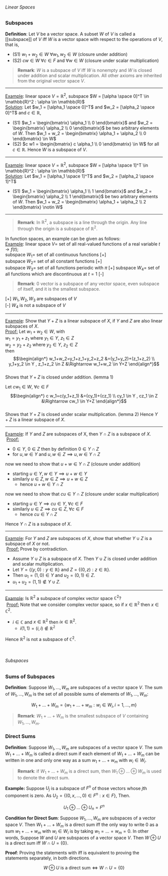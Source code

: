###### Linear Spaces ######
### Subspaces ###

**Definition**: Let $V$ be a vector space. A subset $W$ of $V$ is called a [[subspace]] of $V$ iff $W$ is a vector space with respect to the operations of $V$, that is,

- (S1) $w_1 + w_2 \in W$   $\forall w_1, w_2 \in W$ (closure under addition)
- (S2) $c w \in W$   $\forall c \in F$ and $\forall w \in W$ (closure under scalar multiplication)

> **Remark**: $W$ is a subspace of $V$ iff $W$ is nonempty and $W$ is closed under addition and scalar multiplication. All other axioms are inherited from the original vector space $V$.

------------------------------------------------------------------------------
<ins>Example</ins>: linear space $V = \mathbb{R}^2$, subspace $W = [\alpha \space 0]^T \in \mathbb{R}^2 : \alpha \in \mathbb{R}$  
<ins>Solution</ins>: Let  $w_1 = [\alpha_1 \space 0]^T$ and $w_2 = [\alpha_2 \space 0]^T$ and $c \in \mathbb{R}$, 
- (S1) $w_1 = \begin{bmatrix} \alpha_1 \\ 0 \end{bmatrix}$ and $w_2 = \begin{bmatrix} \alpha_2 \\ 0 \end{bmatrix}$ be two arbitrary elements of $W$. Then $w_1 + w_2 = \begin{bmatrix} \alpha_1 + \alpha_2 \\ 0 \end{bmatrix} \in W$
- (S2) $c w1 = \begin{bmatrix} c \alpha_1 \\ 0 \end{bmatrix} \in W$ for all $c \in \mathbb{R}$.
Hence $W$ is a subspace of $V$.

------------------------------------------------------------------------------
<ins>Example</ins>: linear space $V = \mathbb{R}^2$, subspace $W = [\alpha \space 1]^T \in \mathbb{R}^2 : \alpha \in \mathbb{R}$  
<ins>Solution</ins>: Let  $w_1 = [\alpha_1 \space 1]^T$ and $w_2 = [\alpha_2 \space 1]^T$
- (S1) $w_1 = \begin{bmatrix} \alpha_1 \\ 1 \end{bmatrix}$ and $w_2 = \begin{bmatrix} \alpha_2 \\ 1 \end{bmatrix}$ be two arbitrary elements of $W$. Then $w_1 + w_2 = \begin{bmatrix} \alpha_1 + \alpha_2 \\ 2 \end{bmatrix} \notin W$

------------------------------------------------------------------------------
> **Remark**: In $\mathbb{R}^2$, a subspace is a line through the origin. Any line through the origin is a subspace of $\mathbb{R}^2$.


In function spaces, an example can be given as follows:  
<ins>Example</ins>: linear space $V =$ set of all real-valued functions of a real variable $t\rightarrow f(t)$;  
subspace $W_1 =$ set of all continuous functions [+]  
subspace $W_2 =$ set of all constant functions  [+]  
subspace $W_3 =$ set of all functions periodic with $\pi$ [+]
subspace $W_4 =$ set of all functions which are discontinuous at $t=1$ [-]  

> **Remark**: 0 vector is a subspace of any vector space, even subspace of itself, and it is the smallest subspace.

[+] $W_1, W_2, W_3$ are subspaces of $V$  
[-]  $W_4$ is not a subspace of $V$  

------------------------------------------------------------------------------
<ins>Example</ins>:  Show that $Y+Z$ is a linear subspace of $X$, if $Y$ and $Z$ are also linear subspaces of $X$.  
<ins>Proof:</ins> Let $w_1+w_2 \in W$, with  
$w_1=y_1+z_1$ where $y_1 \in Y, \ z_1 \in Z$  
$w_2=y_2+z_2$ where $y_2 \in Y, \ z_2 \in Z$  
then  
$$\begin{align*}
w_1+w_2=y_1+z_1+y_2+z_2 &=(y_1+y_2)+(z_1+z_2) \\
y_1+y_2 \in Y , z_1+z_2 \in Z &\Rightarrow w_1+w_2 \in Y+Z
\end{align*}$$  
Shows that $Y+Z$ is closed under addition. (lemma 1)  

Let $c w_1 \in W$, $\forall c \in F$
$$\begin{align*}
c w_1=c(y_1+z_1) &=(cy_1)+(cz_1) \\
cy_1 \in Y , cz_1 \in Z &\Rightarrow cw_1 \in Y+Z
\end{align*}$$  
Shows that $Y+Z$ is closed under scalar multiplication. (lemma 2)
Hence $Y+Z$ is a linear subspace of $X$.  

------------------------------------------------------------------------------
<ins>Example</ins>:  If $Y$ and $Z$ are subspaces of X, then $Y \cap Z$ is a subspace of $X$.  
$~$<ins>Proof:</ins>
- $0 \in Y$, $0 \in Z$ then by definition $0 \in Y \cap Z$  
- for $u,w \in Y$ and  $u,w \in Z \implies u,w \in Y \cap Z$  

now we need to show that $u+w \in Y \cap Z$ (closure under addition)
- starting  $u \in Y, w \in Y \implies u+w \in Y$
- similarly $u \in Z, w \in Z \implies u+w \in Z$
    - hence $u+w \in Y \cap Z$

now we need to show that $cu \in Y \cap Z$ (closure under scalar multiplication)
- starting  $u \in Y \implies cu \in Y$, $\forall c \in F$
- similarly $u \in Z \implies cu \in Z$, $\forall c \in F$
    - hence $cu \in Y \cap Z$

Hence $Y \cap Z$ is a subspace of $X$.

------------------------------------------------------------------------------
<ins>Example</ins>: For $Y$ and $Z$ are subspaces of $X$, show that whether $Y \cup Z$ is a subspace of $X$ or not.  
$~$<ins>Proof:</ins>
Prove by contradiction.
- Assume $Y \cup Z$ is a subspace of $X$. Then $Y \cup Z$ is closed under addition and scalar multiplication.
- Let $Y =\{(y,0):y \in \mathbb{R}\}$ and $Z =\{(0,z):z \in \mathbb{R}\}$.
- Then $u_1=(1,0) \in Y$ and $u_2=(0,1) \in Z$.
- $u_1+u_2=(1,1) \notin Y \cup Z$.

------------------------------------------------------------------------------
<ins>Example</ins>: Is $\mathbb{R}^2$ a subspace of complex vector space $\mathbb{C}^2$?  
$~$<ins>Proof:</ins> Note that we consider complex vector space, so if $x \in \mathbb{R}^2$ then $x \in \mathbb{C}^2$.  
- $i \in \mathbb{C}$ and $x \in \mathbb{R}^2$ then $ix \in \mathbb{R}^2$.
    - $i(1,1) =(i,i) \notin \mathbb{R^2}$

Hence $\mathbb{R}^2$ is not a subspace of $\mathbb{C}^2$.



$~$

###### Subspaces ######
### Sums of Subspaces ###

**Definition**: Suppose $W_1,...,W_m$ are subspaces of a vector space $V$. The sum of $W_1,...,W_m$ is the set of all possible sums of elements of $W_1,...,W_m$:

$$W_1 + ... + W_m = \{w_1 + ... + w_m : w_i \in W_i, i = 1,...,m\}$$

> **Remark**: $W_1 + ... + W_m$ is the smallest subspace of $V$ containing $W_1,...,W_m$.

### Direct Sums ###
**Definition**: Suppose $W_1,...,W_m$ are subspaces of a vector space $V$. The sum $W_1 + ... + W_m$ is called a direct sum if each element of $W_1 + ... + W_m$ can be written in one and only one way as a sum $w_1 + ... + w_m$ with $w_i \in W_i$.

> **Remark**: if $W_1+...+W_m$ is a direct sum, then $W_1 \oplus ... \oplus W_m$ is used to denote the direct sum.

**Example:** Suppose $U_j$ is a subspace of $F^n$ of those vectors whose $j$th component is zero. As $U_2 = \{(0,x,..., 0) \in F^n : x \in F\}$, Then.

$$U_1 \oplus ... \oplus U_n= F^n$$

**Condition for Direct Sum**: Suppose $W_1,...,W_m$ are subspaces of a vector space $V$. Then $W_1 + ... + W_m$ is a direct sum iff the only way to write 0 as a sum $w_1 + ... + w_m$ with $w_i \in W_i$ is by taking $w_1 = ... = w_m = 0$. In other words, Suppose $W$ and $U$ are subspaces of a vector space $V$. Then $W \oplus U$ is a direct sum iff $W \cap U = \{0\}$.  

**Proof**: Proving the statements with iff is equivalent to proving the statements separately, in both directions.

$$W \oplus U \text{ is a direct sum} \iff W \cap U = \{0\}$$